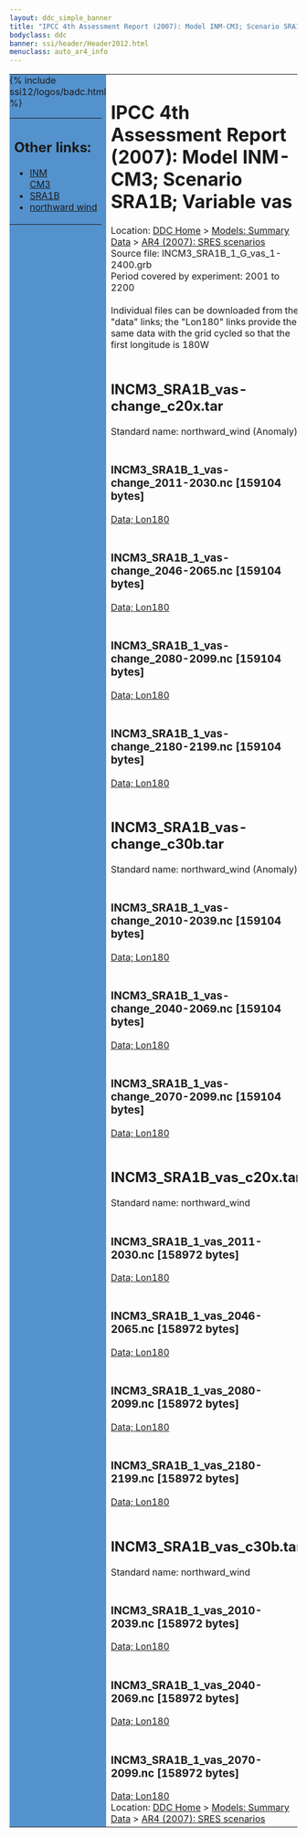 ```yaml
---
layout: ddc_simple_banner
title: "IPCC 4th Assessment Report (2007): Model INM-CM3; Scenario SRA1B; Variable vas"
bodyclass: ddc
banner: ssi/header/Header2012.html
menuclass: auto_ar4_info
---
```



<table width="100%" border="0" cellspacing="0" cellpadding="0" style="border-collapse: collapse;">
<tr style="margin:0;padding:0;border:0;">
<td style="margin:0;padding:0;border:0;height:1pt;width:150pt;background:#5492CD;" valign="top" >

<div id="lh-col2" class="auto_ar4_info">
<table class="menumain" bgcolor="#5492CD" cellspacing="0" width="100%" border="0">
<tr><td>
<h2> Other links:</h2>
<ul>
<li><a href="/auto/ar4/model-INM-CM3.html">INM<br/>CM3</a></li>
<li><a href="/auto/ar4/scenario-SRA1B.html">SRA1B</a></li>
<li><a href="/auto/ar4/var-northward_wind.html">northward wind</a></li>
</ul>
</td></tr>
{% include ssi12/logos/badc.html %}
</table>
</div>
</td>
<td><h1>IPCC 4th Assessment Report (2007): Model INM-CM3; Scenario SRA1B; Variable vas</h1>

<!-- Breadcrumb1 -->
<div id="breadcrumb1" align="left">
Location: <a href="/index.html">DDC Home</a> > <a href="/sim/gcm_clim/">Models: Summary Data</a>
> <a href="/sim/gcm_clim/SRES_AR4/index.html">AR4 (2007): SRES scenarios</a>
</div>
<!-- End of Breadcrumb1 -->Source file: INCM3_SRA1B_1_G_vas_1-2400.grb
<br/>
Period covered by experiment: 2001 to 2200<br/>
<br/>Individual files can be downloaded from the "data" links; the "Lon180" links provide the same data
         with the grid cycled so that the first longitude is 180W<br/>
<br/><h2>INCM3_SRA1B_vas-change_c20x.tar</h2>
Standard name: northward_wind (Anomaly)<br>
<br/><h3>INCM3_SRA1B_1_vas-change_2011-2030.nc [159104 bytes]</h3>
<a href="http://apps.ipcc-data.org/cgi-bin/downl/ar4_nc/vas/INCM3_SRA1B_1_vas-change_2011-2030.nc">Data; </a><a href="http://apps.ipcc-data.org/cgi-bin/downl/ar4_nc/vas/INCM3_SRA1B_1_vas-change_2011-2030.cyto180.nc"> Lon180</a><br/>
<br/><h3>INCM3_SRA1B_1_vas-change_2046-2065.nc [159104 bytes]</h3>
<a href="http://apps.ipcc-data.org/cgi-bin/downl/ar4_nc/vas/INCM3_SRA1B_1_vas-change_2046-2065.nc">Data; </a><a href="http://apps.ipcc-data.org/cgi-bin/downl/ar4_nc/vas/INCM3_SRA1B_1_vas-change_2046-2065.cyto180.nc"> Lon180</a><br/>
<br/><h3>INCM3_SRA1B_1_vas-change_2080-2099.nc [159104 bytes]</h3>
<a href="http://apps.ipcc-data.org/cgi-bin/downl/ar4_nc/vas/INCM3_SRA1B_1_vas-change_2080-2099.nc">Data; </a><a href="http://apps.ipcc-data.org/cgi-bin/downl/ar4_nc/vas/INCM3_SRA1B_1_vas-change_2080-2099.cyto180.nc"> Lon180</a><br/>
<br/><h3>INCM3_SRA1B_1_vas-change_2180-2199.nc [159104 bytes]</h3>
<a href="http://apps.ipcc-data.org/cgi-bin/downl/ar4_nc/vas/INCM3_SRA1B_1_vas-change_2180-2199.nc">Data; </a><a href="http://apps.ipcc-data.org/cgi-bin/downl/ar4_nc/vas/INCM3_SRA1B_1_vas-change_2180-2199.cyto180.nc"> Lon180</a><br/>
<br/><h2>INCM3_SRA1B_vas-change_c30b.tar</h2>
Standard name: northward_wind (Anomaly)<br>
<br/><h3>INCM3_SRA1B_1_vas-change_2010-2039.nc [159104 bytes]</h3>
<a href="http://apps.ipcc-data.org/cgi-bin/downl/ar4_nc/vas/INCM3_SRA1B_1_vas-change_2010-2039.nc">Data; </a><a href="http://apps.ipcc-data.org/cgi-bin/downl/ar4_nc/vas/INCM3_SRA1B_1_vas-change_2010-2039.cyto180.nc"> Lon180</a><br/>
<br/><h3>INCM3_SRA1B_1_vas-change_2040-2069.nc [159104 bytes]</h3>
<a href="http://apps.ipcc-data.org/cgi-bin/downl/ar4_nc/vas/INCM3_SRA1B_1_vas-change_2040-2069.nc">Data; </a><a href="http://apps.ipcc-data.org/cgi-bin/downl/ar4_nc/vas/INCM3_SRA1B_1_vas-change_2040-2069.cyto180.nc"> Lon180</a><br/>
<br/><h3>INCM3_SRA1B_1_vas-change_2070-2099.nc [159104 bytes]</h3>
<a href="http://apps.ipcc-data.org/cgi-bin/downl/ar4_nc/vas/INCM3_SRA1B_1_vas-change_2070-2099.nc">Data; </a><a href="http://apps.ipcc-data.org/cgi-bin/downl/ar4_nc/vas/INCM3_SRA1B_1_vas-change_2070-2099.cyto180.nc"> Lon180</a><br/>
<br/><h2>INCM3_SRA1B_vas_c20x.tar</h2>
Standard name: northward_wind<br>
<br/><h3>INCM3_SRA1B_1_vas_2011-2030.nc [158972 bytes]</h3>
<a href="http://apps.ipcc-data.org/cgi-bin/downl/ar4_nc/vas/INCM3_SRA1B_1_vas_2011-2030.nc">Data; </a><a href="http://apps.ipcc-data.org/cgi-bin/downl/ar4_nc/vas/INCM3_SRA1B_1_vas_2011-2030.cyto180.nc"> Lon180</a><br/>
<br/><h3>INCM3_SRA1B_1_vas_2046-2065.nc [158972 bytes]</h3>
<a href="http://apps.ipcc-data.org/cgi-bin/downl/ar4_nc/vas/INCM3_SRA1B_1_vas_2046-2065.nc">Data; </a><a href="http://apps.ipcc-data.org/cgi-bin/downl/ar4_nc/vas/INCM3_SRA1B_1_vas_2046-2065.cyto180.nc"> Lon180</a><br/>
<br/><h3>INCM3_SRA1B_1_vas_2080-2099.nc [158972 bytes]</h3>
<a href="http://apps.ipcc-data.org/cgi-bin/downl/ar4_nc/vas/INCM3_SRA1B_1_vas_2080-2099.nc">Data; </a><a href="http://apps.ipcc-data.org/cgi-bin/downl/ar4_nc/vas/INCM3_SRA1B_1_vas_2080-2099.cyto180.nc"> Lon180</a><br/>
<br/><h3>INCM3_SRA1B_1_vas_2180-2199.nc [158972 bytes]</h3>
<a href="http://apps.ipcc-data.org/cgi-bin/downl/ar4_nc/vas/INCM3_SRA1B_1_vas_2180-2199.nc">Data; </a><a href="http://apps.ipcc-data.org/cgi-bin/downl/ar4_nc/vas/INCM3_SRA1B_1_vas_2180-2199.cyto180.nc"> Lon180</a><br/>
<br/><h2>INCM3_SRA1B_vas_c30b.tar</h2>
Standard name: northward_wind<br>
<br/><h3>INCM3_SRA1B_1_vas_2010-2039.nc [158972 bytes]</h3>
<a href="http://apps.ipcc-data.org/cgi-bin/downl/ar4_nc/vas/INCM3_SRA1B_1_vas_2010-2039.nc">Data; </a><a href="http://apps.ipcc-data.org/cgi-bin/downl/ar4_nc/vas/INCM3_SRA1B_1_vas_2010-2039.cyto180.nc"> Lon180</a><br/>
<br/><h3>INCM3_SRA1B_1_vas_2040-2069.nc [158972 bytes]</h3>
<a href="http://apps.ipcc-data.org/cgi-bin/downl/ar4_nc/vas/INCM3_SRA1B_1_vas_2040-2069.nc">Data; </a><a href="http://apps.ipcc-data.org/cgi-bin/downl/ar4_nc/vas/INCM3_SRA1B_1_vas_2040-2069.cyto180.nc"> Lon180</a><br/>
<br/><h3>INCM3_SRA1B_1_vas_2070-2099.nc [158972 bytes]</h3>
<a href="http://apps.ipcc-data.org/cgi-bin/downl/ar4_nc/vas/INCM3_SRA1B_1_vas_2070-2099.nc">Data; </a><a href="http://apps.ipcc-data.org/cgi-bin/downl/ar4_nc/vas/INCM3_SRA1B_1_vas_2070-2099.cyto180.nc"> Lon180</a><br/>
<!-- Breadcrumb2 -->
<div id="breadcrumb2" align="left">
Location: <a href="/index.html">DDC Home</a> > <a href="/sim/gcm_clim/">Models: Summary Data</a>
> <a href="/sim/gcm_clim/SRES_AR4/index.html">AR4 (2007): SRES scenarios</a>
</div>
<!-- End of Breadcrumb2 --></td></tr></table>
